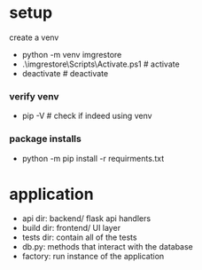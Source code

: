 # setup
create a venv
- python -m venv imgrestore
- .\imgrestore\Scripts\Activate.ps1   # activate
- deactivate  # deactivate

### verify venv
- pip -V  # check if indeed using venv

### package installs
- python -m pip install -r requirments.txt

# application 
- api dir: backend/ flask api handlers
- build dir: frontend/ UI layer
- tests dir: contain all of the tests
- db.py: methods that interact with the database
- factory: run instance of the application
